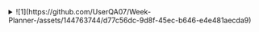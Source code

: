 <details>
  <summary>
    ![1](https://github.com/UserQA07/Week-Planner-/assets/144763744/d77c56dc-9d8f-45ec-b646-e4e481aecda9) 
  </summary>
</details>
